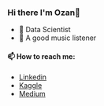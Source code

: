 ### Hi there I'm Ozan👋


- 💼 Data Scientist
- 🎸 A good music listener <br/>
#### 📫 How to reach me:
-  [Linkedin](https://www.linkedin.com/in/oozanguner/)
-  [Kaggle](https://www.kaggle.com/oktayozangner)
-  [Medium](https://zngnr.medium.com)
